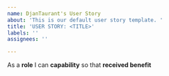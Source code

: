 ```yaml
---
name: DjanTaurant's User Story
about: 'This is our default user story template. '
title: 'USER STORY: <TITLE>'
labels: ''
assignees: ''

---
```


As a **role** I can **capability** so that **received benefit**
